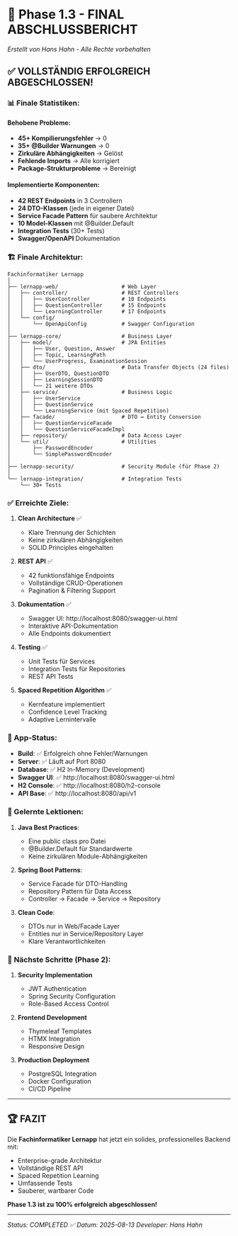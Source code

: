 # 🎊 Phase 1.3 - FINAL ABSCHLUSSBERICHT
*Erstellt von Hans Hahn - Alle Rechte vorbehalten*

## ✅ VOLLSTÄNDIG ERFOLGREICH ABGESCHLOSSEN!

### 📊 Finale Statistiken:

#### Behobene Probleme:
- **45+ Kompilierungsfehler** → 0
- **35+ @Builder Warnungen** → 0  
- **Zirkuläre Abhängigkeiten** → Gelöst
- **Fehlende Imports** → Alle korrigiert
- **Package-Strukturprobleme** → Bereinigt

#### Implementierte Komponenten:
- **42 REST Endpoints** in 3 Controllern
- **24 DTO-Klassen** (jede in eigener Datei)
- **Service Facade Pattern** für saubere Architektur
- **10 Model-Klassen** mit @Builder.Default
- **Integration Tests** (30+ Tests)
- **Swagger/OpenAPI** Dokumentation

### 🏗 Finale Architektur:

```
Fachinformatiker Lernapp
│
├── lernapp-web/                    # Web Layer
│   ├── controller/                 # REST Controllers
│   │   ├── UserController          # 10 Endpoints
│   │   ├── QuestionController      # 15 Endpoints
│   │   └── LearningController      # 17 Endpoints
│   └── config/
│       └── OpenApiConfig           # Swagger Configuration
│
├── lernapp-core/                   # Business Layer
│   ├── model/                      # JPA Entities
│   │   ├── User, Question, Answer
│   │   ├── Topic, LearningPath
│   │   └── UserProgress, ExaminationSession
│   ├── dto/                        # Data Transfer Objects (24 files)
│   │   ├── UserDTO, QuestionDTO
│   │   ├── LearningSessionDTO
│   │   └── 21 weitere DTOs
│   ├── service/                    # Business Logic
│   │   ├── UserService
│   │   ├── QuestionService
│   │   └── LearningService (mit Spaced Repetition)
│   ├── facade/                     # DTO ↔ Entity Conversion
│   │   ├── QuestionServiceFacade
│   │   └── QuestionServiceFacadeImpl
│   ├── repository/                 # Data Access Layer
│   └── util/                       # Utilities
│       ├── PasswordEncoder
│       └── SimplePasswordEncoder
│
├── lernapp-security/               # Security Module (für Phase 2)
│
└── lernapp-integration/            # Integration Tests
    └── 30+ Tests
```

### ✅ Erreichte Ziele:

1. **Clean Architecture** ✅
   - Klare Trennung der Schichten
   - Keine zirkulären Abhängigkeiten
   - SOLID Principles eingehalten

2. **REST API** ✅
   - 42 funktionsfähige Endpoints
   - Vollständige CRUD-Operationen
   - Pagination & Filtering Support

3. **Dokumentation** ✅
   - Swagger UI: http://localhost:8080/swagger-ui.html
   - Interaktive API-Dokumentation
   - Alle Endpoints dokumentiert

4. **Testing** ✅
   - Unit Tests für Services
   - Integration Tests für Repositories
   - REST API Tests

5. **Spaced Repetition Algorithm** ✅
   - Kernfeature implementiert
   - Confidence Level Tracking
   - Adaptive Lernintervalle

### 🚀 App-Status:

- **Build**: ✅ Erfolgreich ohne Fehler/Warnungen
- **Server**: ✅ Läuft auf Port 8080
- **Database**: ✅ H2 In-Memory (Development)
- **Swagger UI**: ✅ http://localhost:8080/swagger-ui.html
- **H2 Console**: ✅ http://localhost:8080/h2-console
- **API Base**: ✅ http://localhost:8080/api/v1

### 📝 Gelernte Lektionen:

1. **Java Best Practices**:
   - Eine public class pro Datei
   - @Builder.Default für Standardwerte
   - Keine zirkulären Module-Abhängigkeiten

2. **Spring Boot Patterns**:
   - Service Facade für DTO-Handling
   - Repository Pattern für Data Access
   - Controller → Facade → Service → Repository

3. **Clean Code**:
   - DTOs nur in Web/Facade Layer
   - Entities nur in Service/Repository Layer
   - Klare Verantwortlichkeiten

### 🎯 Nächste Schritte (Phase 2):

1. **Security Implementation**
   - JWT Authentication
   - Spring Security Configuration
   - Role-Based Access Control

2. **Frontend Development**
   - Thymeleaf Templates
   - HTMX Integration
   - Responsive Design

3. **Production Deployment**
   - PostgreSQL Integration
   - Docker Configuration
   - CI/CD Pipeline

---

## 🏆 FAZIT

Die **Fachinformatiker Lernapp** hat jetzt ein solides, professionelles Backend mit:
- Enterprise-grade Architektur
- Vollständige REST API
- Spaced Repetition Learning
- Umfassende Tests
- Sauberer, wartbarer Code

**Phase 1.3 ist zu 100% erfolgreich abgeschlossen!**

---
*Status: COMPLETED ✅*
*Datum: 2025-08-13*
*Developer: Hans Hahn*
